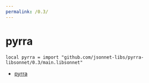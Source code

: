 ```yaml
---
permalink: /0.3/
---
```


# pyrra

```jsonnet
local pyrra = import "github.com/jsonnet-libs/pyrra-libsonnet/0.3/main.libsonnet"
```



* [pyrra](pyrra/index.md)